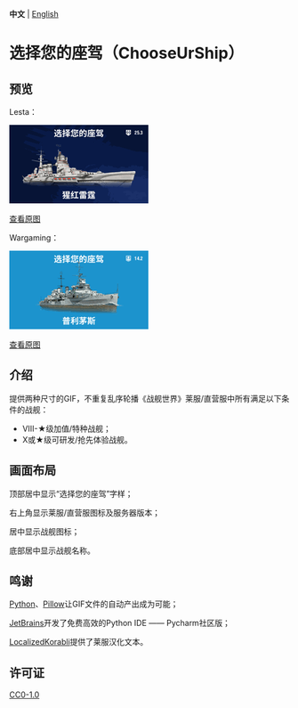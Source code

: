 **中文** | [English](README-EN.md)

# 选择您的座驾（ChooseUrShip）

## 预览

Lesta：

![](lesta/zh/low.gif)

[查看原图](lesta/zh/normal.gif)

Wargaming：

![](wg/zh/low.gif)

[查看原图](wg/zh/normal.gif)

## 介绍

提供两种尺寸的GIF，不重复乱序轮播《战舰世界》莱服/直营服中所有满足以下条件的战舰：

- VIII-★级加值/特种战舰；
- X或★级可研发/抢先体验战舰。

## 画面布局

顶部居中显示“选择您的座驾”字样；

右上角显示莱服/直营服图标及服务器版本；

居中显示战舰图标；

底部居中显示战舰名称。

## 鸣谢

[Python](https://github.com/python)、[Pillow](https://github.com/python-pillow/Pillow)让GIF文件的自动产出成为可能；

[JetBrains](https://github.com/jetbrains)开发了免费高效的Python IDE —— Pycharm社区版；

[LocalizedKorabli](https://github.com/LocalizedKorabli)提供了莱服汉化文本。

## 许可证

[CC0-1.0](LICENSE)
